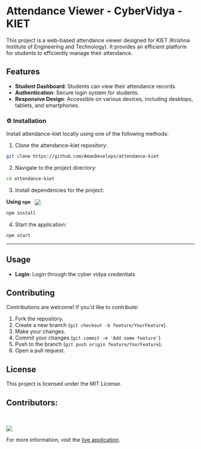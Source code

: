 # Attendance Viewer - CyberVidya - KIET

This project is a web-based attendance viewer designed for KIET (Krishna Institute of Engineering and Technology). It provides an efficient platform for students to efficiently manage their attendance.

## Features

- **Student Dashboard**: Students can view their attendance records.
- **Authentication**: Secure login system for students.
- **Responsive Design**: Accessible on various devices, including desktops, tablets, and smartphones.


### ⚙️ Installation

Install attendance-kiet locally using one of the following methods:

1. Clone the attendance-kiet repository:
```sh
git clone https://github.com/AmanDevelops/attendance-kiet
```

2. Navigate to the project directory:
```sh
cd attendance-kiet
```

3. Install dependencies for the project:

**Using `npm`** &nbsp; [<img align="center" src="https://img.shields.io/badge/npm-CB3837.svg?style={badge_style}&logo=npm&logoColor=white" />](https://www.npmjs.com/)

```sh
npm install
```

4. Start the application:

```sh
npm start
```
---

## Usage

- **Login**: Login through the cyber vidya credentials

## Contributing

Contributions are welcome! If you'd like to contribute:

1. Fork the repository.
2. Create a new branch (`git checkout -b feature/YourFeature`).
3. Make your changes.
4. Commit your changes (`git commit -m 'Add some feature'`).
5. Push to the branch (`git push origin feature/YourFeature`).
6. Open a pull request.

## License

This project is licensed under the MIT License.

## Contributors: 
<br>
<p align="left">
   <a href="https://github.com{/AmanDevelops/attendance-kiet/}graphs/contributors">
      <img src="https://contrib.rocks/image?repo=AmanDevelops/attendance-kiet">
   </a>
</p>


For more information, visit the [live application](https://attendance-kiet.vercel.app/). 

